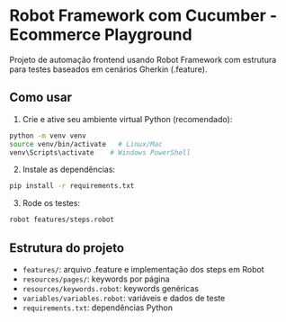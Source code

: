 # Robot Framework com Cucumber - Ecommerce Playground

Projeto de automação frontend usando Robot Framework com estrutura para testes baseados em cenários Gherkin (.feature).

## Como usar

1. Crie e ative seu ambiente virtual Python (recomendado):

```bash
python -m venv venv
source venv/bin/activate   # Linux/Mac
venv\Scripts\activate    # Windows PowerShell
```

2. Instale as dependências:

```bash
pip install -r requirements.txt
```

3. Rode os testes:

```bash
robot features/steps.robot
```

## Estrutura do projeto

- `features/`: arquivo .feature e implementação dos steps em Robot
- `resources/pages/`: keywords por página
- `resources/keywords.robot`: keywords genéricas
- `variables/variables.robot`: variáveis e dados de teste
- `requirements.txt`: dependências Python
